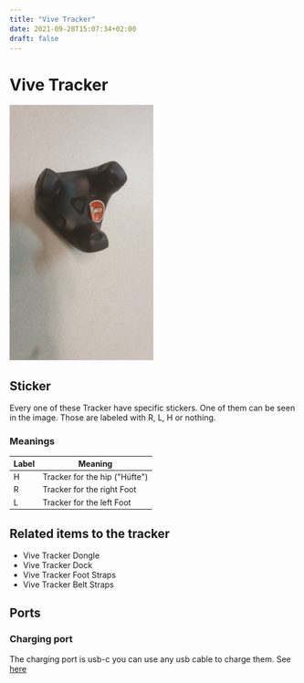 ```yaml
---
title: "Vive Tracker"
date: 2021-09-28T15:07:34+02:00
draft: false
---
```


# Vive Tracker

<img src="./img/viveTracker.jpg" alt="Vive Tracker Image" width="50%">

## Sticker

Every one of these Tracker have specific stickers. One of them can be seen in the image. Those are labeled with R, L,
H or nothing.

### Meanings

| Label | Meaning                       |
|-------|-------------------------------|
| H     | Tracker for the hip ("Hüfte") |
| R     | Tracker for the right Foot    |
| L     | Tracker for the left Foot     |

## Related items to the tracker

- Vive Tracker Dongle
- Vive Tracker Dock
- Vive Tracker Foot Straps
- Vive Tracker Belt Straps

## Ports

### Charging port

The charging port is usb-c you can use any usb cable to charge them. See [here](/docs/items/usb-c-cable)
